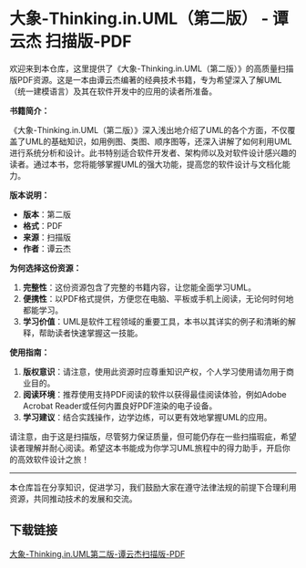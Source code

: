 # 大象-Thinking.in.UML（第二版） - 谭云杰 扫描版-PDF

欢迎来到本仓库，这里提供了《大象-Thinking.in.UML（第二版）》的高质量扫描版PDF资源。这是一本由谭云杰编著的经典技术书籍，专为希望深入了解UML（统一建模语言）及其在软件开发中的应用的读者所准备。

**书籍简介：**

《大象-Thinking.in.UML（第二版）》深入浅出地介绍了UML的各个方面，不仅覆盖了UML的基础知识，如用例图、类图、顺序图等，还深入讲解了如何利用UML进行系统分析和设计。此书特别适合软件开发者、架构师以及对软件设计感兴趣的读者。通过本书，您将能够掌握UML的强大功能，提高您的软件设计与文档化能力。

**版本说明：**

- **版本**：第二版
- **格式**：PDF
- **来源**：扫描版
- **作者**：谭云杰

**为何选择这份资源：**

1. **完整性**：这份资源包含了完整的书籍内容，让您能全面学习UML。
2. **便携性**：以PDF格式提供，方便您在电脑、平板或手机上阅读，无论何时何地都能学习。
3. **学习价值**：UML是软件工程领域的重要工具，本书以其详实的例子和清晰的解释，帮助读者快速掌握这一技能。

**使用指南：**

1. **版权意识**：请注意，使用此资源时应尊重知识产权，个人学习使用请勿用于商业目的。
2. **阅读环境**：推荐使用支持PDF阅读的软件以获得最佳阅读体验，例如Adobe Acrobat Reader或任何内置良好PDF渲染的电子设备。
3. **学习建议**：结合实践操作，边学边练，可以更有效地掌握UML的应用。

请注意，由于这是扫描版，尽管努力保证质量，但可能仍存在一些扫描瑕疵，希望读者理解并耐心阅读。希望这本书能成为你学习UML旅程中的得力助手，开启你的高效软件设计之旅！

---

本仓库旨在分享知识，促进学习，我们鼓励大家在遵守法律法规的前提下合理利用资源，共同推动技术的发展和交流。

## 下载链接

[大象-Thinking.in.UML第二版-谭云杰扫描版-PDF](https://pan.quark.cn/s/51ae69fa3b7c)